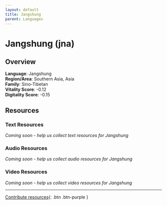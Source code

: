 ```yaml
---
layout: default
title: Jangshung
parent: Languages
---
```


# Jangshung (jna)

## Overview

**Language**: Jangshung  
**Region/Area**: Southern Asia, Asia  
**Family**: Sino-Tibetan  
**Vitality Score**: -0.12  
**Digitality Score**: -0.15  

## Resources

### Text Resources
*Coming soon - help us collect text resources for Jangshung*

### Audio Resources
*Coming soon - help us collect audio resources for Jangshung*

### Video Resources
*Coming soon - help us collect video resources for Jangshung*

---

[Contribute resources](https://fairtrain.github.io/){: .btn .btn-purple }
